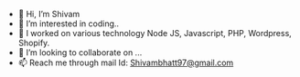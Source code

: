 - 👋 Hi, I’m Shivam
- 👀 I’m interested in coding..
- 🌱 I worked on various technology Node JS, Javascript, PHP, Wordpress, Shopify.
- 💞️ I’m looking to collaborate on ...
- 📫 Reach me through mail Id: Shivambhatt97@gmail.com

<!---
shivambhatt97/shivambhatt97 is a ✨ special ✨ repository because its `README.md` (this file) appears on your GitHub profile.
You can click the Preview link to take a look at your changes.
--->
